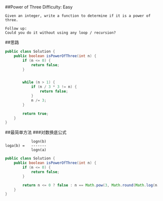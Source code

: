 ##Power of Three
Difficulty: Easy

	Given an integer, write a function to determine if it is a power of three.

	Follow up:
	Could you do it without using any loop / recursion?
##思路

```java
public class Solution {
    public boolean isPowerOfThree(int n) {
        if (n <= 0) {
            return false;
        }


        while (n > 1) {
            if (n / 3 * 3 != n) {
                return false;
            }
            n /= 3;
        }

        return true;
    }
}
```

##最简单方法
###对数换底公式

				logn(b)
	loga(b) = 	-------
				logn(a)

```java
public class Solution {
    public boolean isPowerOfThree(int n) {
        if (n <= 0) {
            return false;
        }

        return n <= 0 ? false : n == Math.pow(3, Math.round(Math.log(n) / Math.log(3)));
    }
}
```
